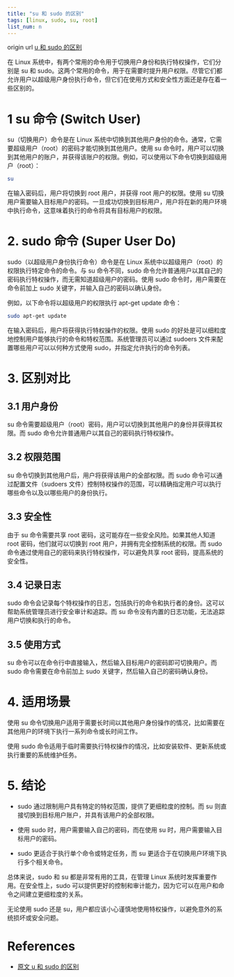 ```yaml
---
title: "su 和 sudo 的区别"
tags: [linux, sudo, su, root]
list_num: n
---
```


origin url [u 和 sudo 的区别](https://wiki.deepin.org/zh/04_%E5%B8%B8%E8%A7%81%E9%97%AE%E9%A2%98FAQ/%E5%86%85%E9%83%A8%E6%B5%8B%E8%AF%95%E5%9B%A2%E9%98%9F)

在 Linux 系统中，有两个常用的命令用于切换用户身份和执行特权操作，它们分别是 su 和 sudo。这两个常用的命令，用于在需要时提升用户权限。尽管它们都允许用户以超级用户身份执行命令，但它们在使用方式和安全性方面还是存在着一些区别的。

# 1 su 命令 (Switch User)
su（切换用户）命令是在 Linux 系统中切换到其他用户身份的命令。通常，它需要超级用户（root）的密码才能切换到其他用户。使用 su 命令时，用户可以切换到其他用户的账户，并获得该账户的权限。例如，可以使用以下命令切换到超级用户（root）：

```sh
su
```

在输入密码后，用户将切换到 root 用户，并获得 root 用户的权限。使用 su 切换用户需要输入目标用户的密码。一旦成功切换到目标用户，用户将在新的用户环境中执行命令，这意味着执行的命令将具有目标用户的权限。

# 2. sudo 命令 (Super User Do)
sudo（以超级用户身份执行命令）命令是在 Linux 系统中以超级用户（root）的权限执行特定命令的命令。与 su 命令不同，sudo 命令允许普通用户以其自己的密码执行特权操作，而无需知道超级用户的密码。使用 sudo 命令时，用户需要在命令前加上 sudo 关键字，并输入自己的密码以确认身份。

例如，以下命令将以超级用户的权限执行 apt-get update 命令：
```sh
sudo apt-get update
```
在输入密码后，用户将获得执行特权操作的权限。使用 sudo 的好处是可以细粒度地控制用户能够执行的命令和特权范围。系统管理员可以通过 sudoers 文件来配置哪些用户可以以何种方式使用 sudo，并指定允许执行的命令列表。

# 3. 区别对比
## 3.1 用户身份
su 命令需要超级用户（root）密码，用户可以切换到其他用户的身份并获得其权限。而 sudo 命令允许普通用户以其自己的密码执行特权操作。

## 3.2 权限范围
su 命令切换到其他用户后，用户将获得该用户的全部权限。而 sudo 命令可以通过配置文件（sudoers 文件）控制特权操作的范围，可以精确指定用户可以执行哪些命令以及以哪些用户的身份执行。

## 3.3 安全性
由于 su 命令需要共享 root 密码，这可能存在一些安全风险。如果其他人知道 root 密码，他们就可以切换到 root 用户，并拥有完全控制系统的权限。而 sudo 命令通过使用自己的密码来执行特权操作，可以避免共享 root 密码，提高系统的安全性。

## 3.4 记录日志
sudo 命令会记录每个特权操作的日志，包括执行的命令和执行者的身份。这可以帮助系统管理员进行安全审计和追踪。而 su 命令没有内置的日志功能，无法追踪用户切换和执行的命令。

## 3.5 使用方式
su 命令可以在命令行中直接输入，然后输入目标用户的密码即可切换用户。而 sudo 命令需要在命令前加上 sudo 关键字，然后输入自己的密码确认身份。

# 4. 适用场景
使用 su 命令切换用户适用于需要长时间以其他用户身份操作的情况，比如需要在其他用户的环境下执行一系列命令或长时间工作。

使用 sudo 命令适用于临时需要执行特权操作的情况，比如安装软件、更新系统或执行重要的系统维护任务。

# 5. 结论
- sudo 通过限制用户具有特定的特权范围，提供了更细粒度的控制。而 su 则直接切换到目标用户账户，并具有该用户的全部权限。

- 使用 sudo 时，用户需要输入自己的密码，而在使用 su 时，用户需要输入目标用户的密码。

- sudo 更适合于执行单个命令或特定任务，而 su 更适合于在切换用户环境下执行多个相关命令。

总体来说，sudo 和 su 都是非常有用的工具，在管理 Linux 系统时发挥重要作用。在安全性上，sudo 可以提供更好的控制和审计能力，因为它可以在用户和命令之间建立更细粒度的关系。

无论使用 sudo 还是 su，用户都应该小心谨慎地使用特权操作，以避免意外的系统损坏或安全问题。

# References

* [原文 u 和 sudo 的区别](https://wiki.deepin.org/zh/04_%E5%B8%B8%E8%A7%81%E9%97%AE%E9%A2%98FAQ/%E5%86%85%E9%83%A8%E6%B5%8B%E8%AF%95%E5%9B%A2%E9%98%9F)
